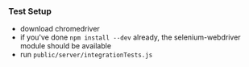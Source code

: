 ### Test Setup
* download chromedriver
* if you've done ```npm install --dev``` already, the selenium-webdriver module should be available
* run ```public/server/integrationTests.js```